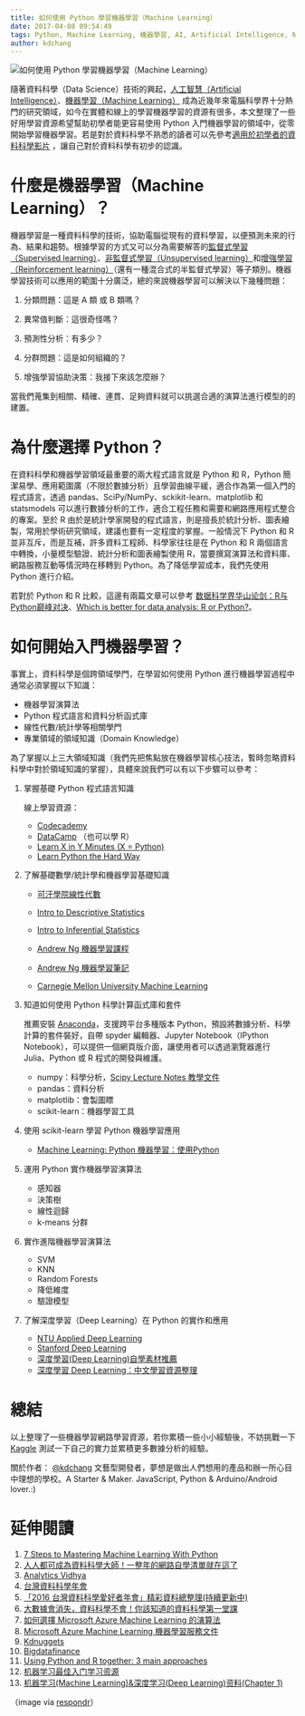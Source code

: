 ```yaml
---
title: 如何使用 Python 學習機器學習（Machine Learning）
date: 2017-04-08 09:54:49
tags: Python, Machine Learning, 機器學習, AI, Artificial Intelligence, NLP, Data Mining, 人工智慧, 監督式學習, Supervised learning
author: kdchang
---
```


![如何使用 Python 學習機器學習（Machine Learning）](/img/kdchang/machine_learning.jpg)

隨著資料科學（Data Science）技術的興起，[人工智慧（Artificial Intelligence）](https://en.wikipedia.org/wiki/Artificial_intelligence)、[機器學習（Machine Learning）](https://en.wikipedia.org/wiki/Machine_learning) 成為近幾年來電腦科學界十分熱門的研究領域，如今在實體和線上的學習機器學習的資源有很多，本文整理了一些好用學習資源希望幫助初學者能更容易使用 Python 入門機器學習的領域中，從零開始學習機器學習。若是對於資料科學不熟悉的讀者可以先參考[適用於初學者的資料科學影片](https://azure.microsoft.com/zh-tw/documentation/articles/machine-learning-data-science-for-beginners-the-5-questions-data-science-answers/) ，讓自己對於資料科學有初步的認識。

# 什麼是機器學習（Machine Learning）？
機器學習是一種資料科學的技術，協助電腦從現有的資料學習，以便預測未來的行為、結果和趨勢。根據學習的方式又可以分為需要解答的[監督式學習（Supervised learning）](https://en.wikipedia.org/wiki/Supervised_learning)、[非監督式學習（Unsupervised learning）](https://en.wikipedia.org/wiki/Unsupervised_learning)和[增強學習（Reinforcement learning）](https://en.wikipedia.org/wiki/Reinforcement_learning)（還有一種混合式的半監督式學習）等子類別。機器學習技術可以應用的範圍十分廣泛，總的來說機器學習可以解決以下幾種問題：

1. 分類問題：這是 A 類 或 B 類嗎？

2. 異常值判斷：這很奇怪嗎？

3. 預測性分析：有多少？

4. 分群問題：這是如何組織的？

5. 增強學習協助決策：我接下來該怎麼辦？

當我們蒐集到相關、精確、連貫、足夠資料就可以挑選合適的演算法進行模型的的建置。

# 為什麼選擇 Python？
在資料科學和機器學習領域最重要的兩大程式語言就是 Python 和 R，Python 簡潔易學、應用範圍廣（不限於數據分析）且學習曲線平緩，適合作為第一個入門的程式語言，透過 pandas、SciPy/NumPy、sckikit-learn、matplotlib 和 statsmodels 可以進行數據分析的工作，適合工程任務和需要和網路應用程式整合的專案。至於 R 由於是統計學家開發的程式語言，則是擅長於統計分析、圖表繪製，常用於學術研究領域，建議也要有一定程度的掌握。一般情況下 Python 和 R 並非互斥，而是互補，許多資料工程師、科學家往往是在 Python 和 R 兩個語言中轉換，小量模型驗證、統計分析和圖表繪製使用 R，當要撰寫演算法和資料庫、網路服務互動等情況時在移轉到 Python。為了降低學習成本，我們先使用 Python 進行介紹。

若對於 Python 和 R 比較，這邊有兩篇文章可以參考 [数据科学界华山论剑：R与Python巅峰对决](http://bi.dataguru.cn/article-7257-1.html)、[Which is better for data analysis: R or Python?](https://www.quora.com/Which-is-better-for-data-analysis-R-or-Python)。

# 如何開始入門機器學習？
事實上，資料科學是個跨領域學門，在學習如何使用 Python 進行機器學習過程中通常必須掌握以下知識：

- 機器學習演算法
- Python 程式語言和資料分析函式庫
- 線性代數/統計學等相關學門
- 專業領域的領域知識（Domain Knowledge）

為了掌握以上三大領域知識（我們先把焦點放在機器學習核心技法，暫時忽略資料科學中對於領域知識的掌握），具體來說我們可以有以下步驟可以參考：

1. 掌握基礎 Python 程式語言知識

	線上學習資源：

	- [Codecademy](https://www.codecademy.com/learn/python)
	- [DataCamp](https://www.datacamp.com/) （也可以學 R）
	- [Learn X in Y Minutes (X = Python)](https://learnxinyminutes.com/docs/python/)
	- [Learn Python the Hard Way](https://learnpythonthehardway.org/book/)

2. 了解基礎數學/統計學和機器學習基礎知識

	- [可汗學院線性代數](https://www.khanacademy.org/math/algebra)

	- [Intro to Descriptive Statistics](https://www.udacity.com/course/intro-to-descriptive-statistics--ud827)
	- [Intro to Inferential Statistics](https://www.udacity.com/course/intro-to-inferential-statistics--ud201)	

	- [Andrew Ng 機器學習課程](https://www.coursera.org/learn/machine-learning)
	- [Andrew Ng 機器學習筆記](http://www.holehouse.org/mlclass/)
	- [Carnegie Mellon University Machine Learning](http://www.cs.cmu.edu/~ninamf/courses/601sp15/lectures.shtml)

3. 知道如何使用 Python 科學計算函式庫和套件
	
	推薦安裝 [Anaconda](https://docs.continuum.io/anaconda/install)，支援跨平台多種版本 Python，預設將數據分析、科學計算的套件裝好，自帶 spyder 編輯器、Jupyter Notebook（IPython Notebook），可以提供一個網頁版介面，讓使用者可以透過瀏覽器進行 Julia、Python 或 R 程式的開發與維護。

	- numpy：科學分析，[Scipy Lecture Notes 教學文件](http://www.scipy-lectures.org/)
	- pandas：資料分析
	- matplotlib：會製圖瞟
	- scikit-learn：機器學習工具

4. 使用 scikit-learn 學習 Python 機器學習應用

	- [Machine Learning: Python 機器學習：使­用Pytho­n](https://www.gitbook.com/book/htygithub/machine-learning-python)

5. 運用 Python 實作機器學習演算法

	- 感知器
	- 決策樹
	- 線性迴歸
	- k-means 分群

6. 實作進階機器學習演算法

	- SVM
	- KNN
	- Random Forests
	- 降低維度
	- 驗證模型

7. 了解深度學習（Deep Learning）在 Python 的實作和應用
	
	- [NTU Applied Deep Learning](https://www.csie.ntu.edu.tw/~yvchen/f105-adl/index.html)
	- [Stanford Deep Learning](http://deeplearning.stanford.edu/tutorial/)
	- [深度學習(Deep Learning)自學素材推薦](https://dt42.github.io/2016/04/27/deep-learning-material-recommendations/)
	- [深度學習 Deep Learning：中文學習資源整理](http://www.jerrynest.com/deep-learning-resource/)

# 總結
以上整理了一些機器學習網路學習資源，若你累積一些小小經驗後，不妨挑戰一下 [Kaggle](https://www.kaggle.com/) 測試一下自己的實力並累積更多數據分析的經驗。

關於作者：
[@kdchang](http://blog.kdchang.cc) 文藝型開發者，夢想是做出人們想用的產品和辦一所心目中理想的學校。A Starter & Maker. JavaScript, Python & Arduino/Android lover.:) 

# 延伸閱讀
1. [7 Steps to Mastering Machine Learning With Python](http://www.kdnuggets.com/2015/11/seven-steps-machine-learning-python.html)
2. [人人都可成為資料科學大師！一整年的網路自學清單就在這了](https://buzzorange.com/techorange/2016/02/02/plan-to-be-a-data-scientist-in-new-year/)
3. [Analytics Vidhya](https://www.analyticsvidhya.com/)
4. [台灣資料科學年會](http://datasci.tw/)
5. [「2016 台灣資料科學愛好者年會」精彩資料總整理(持續更新中)](http://dataology.blogspot.tw/)
6. [大數據會消失，資料科學不會！你該知道的資料科學第一堂課](http://www.bnext.com.tw/article/view/id/40220)
7. [如何選擇 Microsoft Azure Machine Learning 的演算法](https://azure.microsoft.com/zh-tw/documentation/articles/machine-learning-algorithm-choice/)
8. [Microsoft Azure Machine Learning 機器學習服務文件](https://azure.microsoft.com/zh-tw/documentation/services/machine-learning/)
9. [Kdnuggets](http://www.kdnuggets.com/)
10. [Bigdatafinance](http://www.bigdatafinance.tw/)
11. [Using Python and R together: 3 main approaches](http://www.kdnuggets.com/2015/12/using-python-r-together.html)
12. [机器学习最佳入门学习资源](http://blog.csdn.net/shadow_mi/article/details/51829389)
13. [机器学习(Machine Learning)&深度学习(Deep Learning)资料(Chapter 1)](https://github.com/ty4z2008/Qix/blob/master/dl.md)

（image via [respondr](http://respondr.io/wp-content/uploads/2016/03/machine_learning-1024x724.jpg)）
